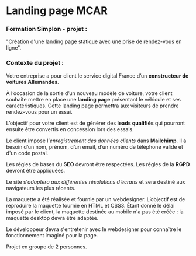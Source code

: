 # Landing page MCAR

### Formation Simplon - projet : 
"Création d'une landing page statique avec une prise de rendez-vous en ligne".

### Contexte du projet :

Votre entreprise a pour client le service digital France d’un **constructeur de voitures Allemandes**.

À l’occasion de la sortie d’un nouveau modèle de voiture, votre client souhaite mettre en place une **landing page** 
présentant le véhicule et ses caractéristiques. Cette landing page permettra aux visiteurs de prendre rendez-vous pour un essai.

L’objectif pour votre client est de générer des **leads qualifiés** qui pourront ensuite être convertis en concession lors des essais.

Le client impose l’_enregistrement des données clients_ dans **Mailchimp**. 
Il a besoin d’un nom, prénom, d’un email, d’un numéro de téléphone valide et d'un code postal.

Les règles de bases du **SEO** devront être respectées. Les règles de la **RGPD** devront être appliquées.

Le site s’_adaptera aux différentes résolutions d’écrans_ et sera destiné aux navigateurs les plus récents.

La maquette a été réalisée et fournie par un webdesigner. L’objectif est de reproduire la maquette fournie en HTML et CSS3. 
Étant donné le délai imposé par le client, la maquette destinée au mobile n'a pas été créée : 
la maquette desktop devra être adaptée.

Le développeur devra s'entretenir avec le webdesigner pour connaître le fonctionnement imaginé pour la page.

Projet en groupe de 2 personnes.

